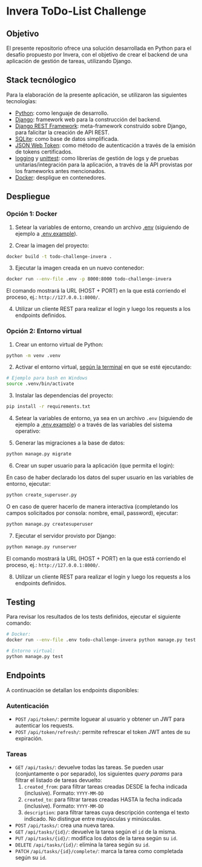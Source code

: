 # Invera ToDo-List Challenge

## Objetivo

El presente repositorio ofrece una solución desarrollada en Python para el desafío propuesto por Invera, con el objetivo
de crear el backend de una aplicación de gestión de tareas, utilizando Django.

## Stack tecnólogico

Para la elaboración de la presente aplicación, se utilizaron las siguientes tecnologías:

- [Python](https://www.python.org/): como lenguaje de desarrollo.
- [Django](https://www.djangoproject.com/): framework web para la construcción del backend.
- [Django REST Framework](https://www.django-rest-framework.org/): meta-framework construído sobre Django, para falicitar la creación de API REST.
- [SQLite](https://www.sqlite.org/): como base de datos simplificada.
- [JSON Web Token](https://jwt.io/): como método de autenticación a través de la emisión de tokens certificados.
- [logging](https://docs.python.org/3/library/logging.html) y [unittest](https://docs.python.org/3/library/unittest.html): como librerías de gestión de logs y de pruebas unitarias/integración para la aplicación, a través de la API provistas por los frameworks antes mencionados.
- [Docker](https://www.docker.com/): despligue en contenedores.

## Despliegue

### Opción 1: Docker

1. Setear la variables de entorno, creando un archivo [.env](./.env) (siguiendo de ejemplo a [.env.example](./.env.example)).

2. Crear la imagen del proyecto:

```bash
docker build -t todo-challenge-invera .
```

3. Ejecutar la imagen creada en un nuevo contenedor:

```bash
docker run --env-file .env -p 8000:8000 todo-challenge-invera
```

El comando mostrará la URL (HOST + PORT) en la que está corriendo el proceso, ej.: `http://127.0.0.1:8000/`.

4. Utilizar un cliente REST para realizar el login y luego los requests a los endpoints definidos.

### Opción 2: Entorno virtual

1. Crear un entorno virtual de Python:

```bash
python -m venv .venv
```

2. Activar el entorno virtual, [según la terminal](https://docs.python.org/es/3/library/venv.html#how-venvs-work) en que se esté ejecutando:

```bash
# Ejemplo para bash en Windows
source .venv/bin/activate
```

3. Instalar las dependencias del proyecto:

```bash
pip install -r requirements.txt
```

4. Setear la variables de entorno, ya sea en un archivo `.env` (siguiendo de ejemplo a [.env.example](./.env.example)) o a través de las variables del sistema operativo:

5. Generar las migraciones a la base de datos:

```bash
python manage.py migrate
```

6. Crear un super usuario para la aplicación (que permita el login):

En caso de haber declarado los datos del super usuario en las variables de entorno, ejecutar:

```bash
python create_superuser.py
```

O en caso de querer hacerlo de manera interactiva (completando los campos solicitados por consola: nombre, email, password), ejecutar:

```bash
python manage.py createsuperuser
```

7. Ejecutar el servidor provisto por Django:

```bash
python manage.py runserver
```

El comando mostrará la URL (HOST + PORT) en la que está corriendo el proceso, ej.: `http://127.0.0.1:8000/`.

8. Utilizar un cliente REST para realizar el login y luego los requests a los endpoints definidos.

## Testing

Para revisar los resultados de los tests definidos, ejecutar el siguiente comando:

```bash
# Docker:
docker run --env-file .env todo-challenge-invera python manage.py test

# Entorno virtual:
python manage.py test
```

## Endpoints

A continuación se detallan los endpoints disponibles:

### Autenticación

- `POST` `/api/token/`: permite loguear al usuario y obtener un JWT para autenticar los requests.
- `POST` `/api/token/refresh/`: permite refrescar el token JWT antes de su expiración.

### Tareas

- `GET` `/api/tasks/`: devuelve todas las tareas. Se pueden usar (conjuntamente o por separado), los siguientes _query params_ para filtrar el listado de tareas devuelto:
  1. `created_from`: para filtrar tareas creadas DESDE la fecha indicada (inclusive). Formato: `YYYY-MM-DD`
  2. `created_to`: para filtrar tareas creadas HASTA la fecha indicada (inclusive). Formato: `YYYY-MM-DD`
  3. `description`: para filtrar tareas cuya descripción contenga el texto indicado. No distingue entre mayúsculas y minúsculas.
- `POST` `/api/tasks/`: crea una nueva tarea.
- `GET` `/api/tasks/{id}/`: devuelve la tarea según el `id` de la misma.
- `PUT` `/api/tasks/{id}/`: modifica los datos de la tarea según su `id`.
- `DELETE` `/api/tasks/{id}/`: elimina la tarea según su `id`.
- `PATCH` `/api/tasks/{id}/complete/`: marca la tarea como completada según su `id`.
